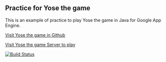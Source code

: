 ## Practice for Yose the game

This is an example of practice to play Yose the game in Java for Google App Engine. 

[Visit Yose the game in Github](http://github.com/yosethegame/yosethegame)

[Visit Yose the game Server to play](http://yosethegame.com)

[![Build Status](https://travis-ci.org/lantoli/yosethegame-googleappengine-java-practice.png?branch=master)](https://travis-ci.org/lantoli/yosethegame-googleappengine-java-practice)
